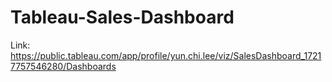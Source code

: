 # Tableau-Sales-Dashboard
Link: https://public.tableau.com/app/profile/yun.chi.lee/viz/SalesDashboard_17217757546280/Dashboards
